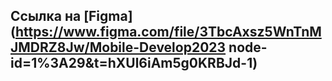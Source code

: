 ## Ссылка на [Figma](https://www.figma.com/file/3TbcAxsz5WnTnMJMDRZ8Jw/Mobile-Develop2023 node-id=1%3A29&t=hXUl6iAm5g0KRBJd-1)
